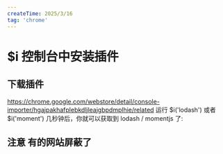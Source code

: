 ```yaml
---
createTime: 2025/3/16
tag: 'chrome'
---
```

# $i  控制台中安装插件

## 下载插件

<https://chrome.google.com/webstore/detail/console-importer/hgajpakhafplebkdljleajgbpdmplhie/related>
运行 $i('lodash') 或者 $i('moment') 几秒钟后，你就可以获取到 lodash / momentjs 了:

## 注意 有的网站屏蔽了
